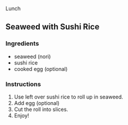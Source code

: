 Lunch

## Seaweed with Sushi Rice

### Ingredients

- seaweed (nori)
- sushi rice
- cooked egg (optional)

### Instructions

1. Use left over sushi rice to roll up in seaweed.
2. Add egg (optional)
3. Cut the roll into slices.
4. Enjoy!
